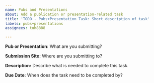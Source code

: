 ```yaml
---
name: Pubs and Presentations
about: Add a publication or presentation-related task
title: 'TODO - Pubs+Presentation Task: Short description of task'
labels: pubs+presentations
assignees: tuh8888

---
```


**Pub or Presentation:** What are you submitting?

**Submission Site:** Where are you submitting to?

**Description:** Describe what is needed to complete this task.

**Due Date:** When does the task need to be completed by?
